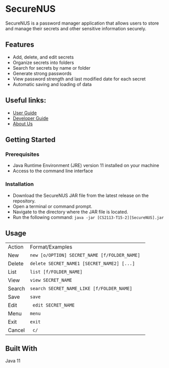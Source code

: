 # SecureNUS
SecureNUS is a password manager application that allows users to store and manage their secrets and 
other sensitive information securely.

## Features
+ Add, delete, and edit secrets
+ Organize secrets into folders
+ Search for secrets by name or folder
+ Generate strong passwords
+ View password strength and last modified date for each secret
+ Automatic saving and loading of data

## Useful links:
* [User Guide](UserGuide.md)
* [Developer Guide](DeveloperGuide.md)
* [About Us](AboutUs.md)

## Getting Started
### Prerequisites
+ Java Runtime Environment (JRE) version 11 installed on your machine
+ Access to the command line interface

### Installation
+ Download the SecureNUS JAR file from the latest release on the repository.
+ Open a terminal or command prompt.
+ Navigate to the directory where the JAR file is located.
+ Run the following command: `java -jar [CS2113-T15-2][SecureNUS].jar`

## Usage
<table>
    <tr>
        <td>Action </td>
        <td>Format/Examples </td>
    </tr>
    <tr>
        <td>New </td>
        <td><code>new [o/OPTION] SECRET_NAME [f/FOLDER_NAME] </code> </td>
    </tr>
    <tr>
        <td>Delete</td>
        <td><code>delete SECRET_NAME1 [SECRET_NAME2] [...] </code></td>
    </tr>
    <tr>
        <td>List</td>
        <td><code>list [f/FOLDER_NAME]</code></td>
    </tr>
    <tr>
        <td>View </td>
        <td><code>view SECRET_NAME</code></td>
    </tr>
    <tr>
        <td>Search</td>
        <td><code>search SECRET_NAME_LIKE [f/FOLDER_NAME]</code></td>
    </tr>
    <tr>
        <td>Save</td>
        <td><code>save</code></td>
    </tr>
    <tr>
        <td>Edit</td>
        <td><code> edit SECRET_NAME </code></td>
    </tr>
    <tr>
        <td>Menu</td>
        <td><code>menu</code></td>
    </tr>
    <tr>
        <td> Exit </td>
        <td> <code>exit</code></td>
    </tr>
    <tr>
        <td> Cancel </td>
        <td> <code> c/ </code></td>
    </tr>
</table>

## Built With
Java 11
